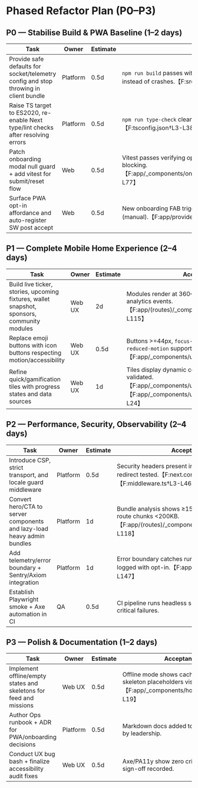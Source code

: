 # Phased Refactor Plan (P0–P3)

## P0 — Stabilise Build & PWA Baseline (1–2 days)
| Task | Owner | Estimate | Acceptance |
| --- | --- | --- | --- |
| Provide safe defaults for socket/telemetry config and stop throwing in client bundle | Platform | 0.5d | `npm run build` passes without env overrides; warnings logged instead of crashes.【F:src/config/client.ts†L23-L78】 |
| Raise TS target to ES2020, re-enable Next type/lint checks after resolving errors | Platform | 0.5d | `npm run type-check` clean; remove `ignoreDuringBuilds` flags.【F:tsconfig.json†L3-L38】【F:next.config.mjs†L6-L21】 |
| Patch onboarding modal null guard + add vitest for submit/reset flow | Web | 0.5d | Vitest passes verifying optional onboarding remains non-blocking.【F:app/_components/onboarding/OnboardingModal.tsx†L55-L77】 |
| Surface PWA opt-in affordance and auto-register SW post accept | Web | 0.5d | New onboarding FAB triggers opt-in; offline refresh succeeds (manual).【F:app/providers.tsx†L45-L147】 |

## P1 — Complete Mobile Home Experience (2–4 days)
| Task | Owner | Estimate | Acceptance |
| --- | --- | --- | --- |
| Build live ticker, stories, upcoming fixtures, wallet snapshot, sponsors, community modules | Web UX | 2d | Modules render at 360–430px with skeletons and analytics events.【F:app/(routes)/_components/HomeClient.tsx†L92-L115】 |
| Replace emoji buttons with icon buttons respecting motion/accessibility | Web UX | 0.5d | Buttons >=44px, `focus-visible` styles, `prefers-reduced-motion` supported.【F:app/_components/ui/TopAppBar.tsx†L9-L38】 |
| Refine quick/gamification tiles with progress states and data sources | Web UX | 1d | Tiles display dynamic content, keyboard focus order validated.【F:app/_components/ui/QuickTiles.tsx†L1-L20】【F:app/_components/ui/GamificationStrip.tsx†L7-L24】 |

## P2 — Performance, Security, Observability (2–4 days)
| Task | Owner | Estimate | Acceptance |
| --- | --- | --- | --- |
| Introduce CSP, strict transport, and locale guard middleware | Platform | 0.5d | Security headers present in response, locale redirect tested.【F:next.config.mjs†L6-L21】【F:middleware.ts†L3-L46】 |
| Convert hero/CTA to server components and lazy-load heavy admin bundles | Platform | 1d | Bundle analysis shows ≥15% reduction; admin route chunks <200KB.【F:app/(routes)/_components/HomeClient.tsx†L1-L118】 |
| Add telemetry/error boundary + Sentry/Axiom integration | Platform | 1d | Error boundary catches runtime issues; events logged with opt-in.【F:app/providers.tsx†L111-L147】 |
| Establish Playwright smoke + Axe automation in CI | QA | 0.5d | CI pipeline runs headless smoke + axe with no critical failures. |

## P3 — Polish & Documentation (1–2 days)
| Task | Owner | Estimate | Acceptance |
| --- | --- | --- | --- |
| Implement offline/empty states and skeletons for feed and missions | Web UX | 0.5d | Offline mode shows cached content; skeleton placeholders visible.【F:app/_components/home/Feed.tsx†L1-L19】 |
| Author Ops runbook + ADR for PWA/onboarding decisions | Platform | 0.5d | Markdown docs added to `/docs`, reviewed by leadership. |
| Conduct UX bug bash + finalize accessibility audit fixes | Web UX | 0.5d | Axe/PA11y show zero critical; manual QA sign-off recorded. |
